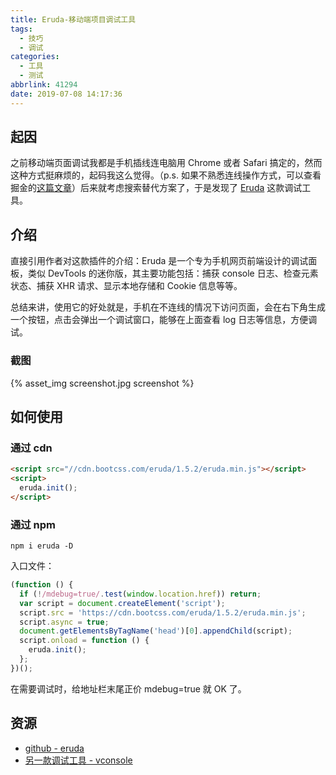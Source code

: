 ```yaml
---
title: Eruda-移动端项目调试工具
tags:
  - 技巧
  - 调试
categories:
  - 工具
  - 测试
abbrlink: 41294
date: 2019-07-08 14:17:36
---
```


## 起因

之前移动端页面调试我都是手机插线连电脑用 Chrome 或者 Safari 搞定的，然而这种方式挺麻烦的，起码我这么觉得。（p.s. 如果不熟悉连线操作方式，可以查看掘金的[这篇文章](https://juejin.im/post/5b15022ff265da6e163720c6)）后来就考虑搜索替代方案了，于是发现了 [Eruda](https://github.com/liriliri/eruda) 这款调试工具。

<!-- more -->

## 介绍

直接引用作者对这款插件的介绍：Eruda 是一个专为手机网页前端设计的调试面板，类似 DevTools 的迷你版，其主要功能包括：捕获 console 日志、检查元素状态、捕获 XHR 请求、显示本地存储和 Cookie 信息等等。

总结来讲，使用它的好处就是，手机在不连线的情况下访问页面，会在右下角生成一个按钮，点击会弹出一个调试窗口，能够在上面查看 log 日志等信息，方便调试。

### 截图

{% asset_img screenshot.jpg screenshot %}

## 如何使用

### 通过 cdn

```html
<script src="//cdn.bootcss.com/eruda/1.5.2/eruda.min.js"></script>
<script>
  eruda.init();
</script>
```

### 通过 npm

```shell
npm i eruda -D
```

入口文件：

```js
(function () {
  if (!/mdebug=true/.test(window.location.href)) return;
  var script = document.createElement('script');
  script.src = 'https://cdn.bootcss.com/eruda/1.5.2/eruda.min.js';
  script.async = true;
  document.getElementsByTagName('head')[0].appendChild(script);
  script.onload = function () {
    eruda.init();
  };
})();
```

在需要调试时，给地址栏末尾正价 mdebug=true 就 OK 了。

## 资源

- [github - eruda](https://github.com/liriliri/eruda)
- [另一款调试工具 - vconsole](https://github.com/Tencent/vConsole)

